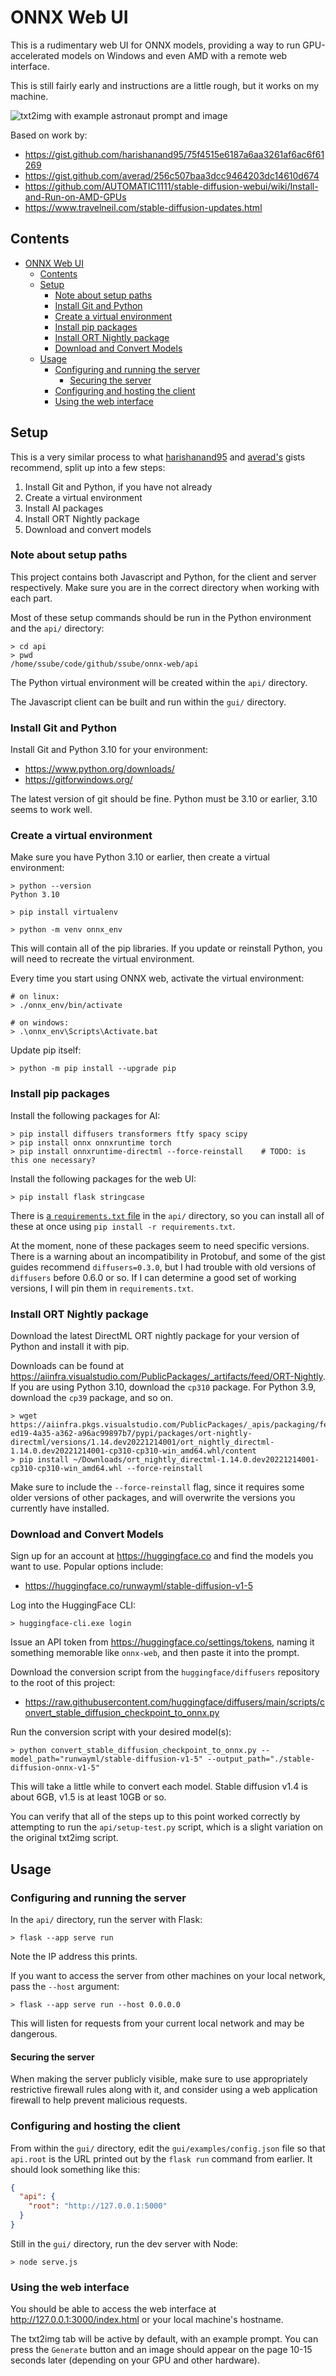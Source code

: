 # ONNX Web UI

This is a rudimentary web UI for ONNX models, providing a way to run GPU-accelerated models on Windows and even AMD
with a remote web interface.

This is still fairly early and instructions are a little rough, but it works on my machine.

![txt2img with example astronaut prompt and image](./docs/readme-preview.png)

Based on work by:

- https://gist.github.com/harishanand95/75f4515e6187a6aa3261af6ac6f61269
- https://gist.github.com/averad/256c507baa3dcc9464203dc14610d674
- https://github.com/AUTOMATIC1111/stable-diffusion-webui/wiki/Install-and-Run-on-AMD-GPUs
- https://www.travelneil.com/stable-diffusion-updates.html

## Contents

- [ONNX Web UI](#onnx-web-ui)
  - [Contents](#contents)
  - [Setup](#setup)
    - [Note about setup paths](#note-about-setup-paths)
    - [Install Git and Python](#install-git-and-python)
    - [Create a virtual environment](#create-a-virtual-environment)
    - [Install pip packages](#install-pip-packages)
    - [Install ORT Nightly package](#install-ort-nightly-package)
    - [Download and Convert Models](#download-and-convert-models)
  - [Usage](#usage)
    - [Configuring and running the server](#configuring-and-running-the-server)
      - [Securing the server](#securing-the-server)
    - [Configuring and hosting the client](#configuring-and-hosting-the-client)
    - [Using the web interface](#using-the-web-interface)

## Setup

This is a very similar process to what [harishanand95](https://gist.github.com/harishanand95/75f4515e6187a6aa3261af6ac6f61269)
and [averad's](https://gist.github.com/averad/256c507baa3dcc9464203dc14610d674) gists recommend, split up into a few
steps:

1. Install Git and Python, if you have not already
2. Create a virtual environment
3. Install AI packages
4. Install ORT Nightly package
5. Download and convert models

### Note about setup paths

This project contains both Javascript and Python, for the client and server respectively. Make sure you are in the
correct directory when working with each part.

Most of these setup commands should be run in the Python environment and the `api/` directory:

```shell
> cd api
> pwd
/home/ssube/code/github/ssube/onnx-web/api
```

The Python virtual environment will be created within the `api/` directory.

The Javascript client can be built and run within the `gui/` directory.

### Install Git and Python

Install Git and Python 3.10 for your environment:

- https://www.python.org/downloads/
- https://gitforwindows.org/

The latest version of git should be fine. Python must be 3.10 or earlier, 3.10 seems to work well.

### Create a virtual environment

Make sure you have Python 3.10 or earlier, then create a virtual environment:

```shell
> python --version
Python 3.10

> pip install virtualenv

> python -m venv onnx_env
```

This will contain all of the pip libraries. If you update or reinstall Python, you will need to recreate the virtual
environment.

Every time you start using ONNX web, activate the virtual environment:

```shell
# on linux:
> ./onnx_env/bin/activate

# on windows:
> .\onnx_env\Scripts\Activate.bat
```

Update pip itself:

```shell
> python -m pip install --upgrade pip
```

### Install pip packages

Install the following packages for AI:

```shell
> pip install diffusers transformers ftfy spacy scipy
> pip install onnx onnxruntime torch
> pip install onnxruntime-directml --force-reinstall    # TODO: is this one necessary?
```

Install the following packages for the web UI:

```shell
> pip install flask stringcase
```

There is [a `requirements.txt` file](./api/requirements.txt) in the `api/` directory, so you can install all of these
at once using `pip install -r requirements.txt`.

At the moment, none of these packages seem to need specific versions. There is a warning about an incompatibility in
Protobuf, and some of the gist guides recommend `diffusers=0.3.0`, but I had trouble with old versions of `diffusers`
before 0.6.0 or so. If I can determine a good set of working versions, I will pin them in `requirements.txt`.

### Install ORT Nightly package

Download the latest DirectML ORT nightly package for your version of Python and install it with pip.

Downloads can be found at https://aiinfra.visualstudio.com/PublicPackages/_artifacts/feed/ORT-Nightly. If you are using
Python 3.10, download the `cp310` package. For Python 3.9, download the `cp39` package, and so on.

```shell
> wget https://aiinfra.pkgs.visualstudio.com/PublicPackages/_apis/packaging/feeds/7982ae20-ed19-4a35-a362-a96ac99897b7/pypi/packages/ort-nightly-directml/versions/1.14.dev20221214001/ort_nightly_directml-1.14.0.dev20221214001-cp310-cp310-win_amd64.whl/content
> pip install ~/Downloads/ort_nightly_directml-1.14.0.dev20221214001-cp310-cp310-win_amd64.whl --force-reinstall
```

Make sure to include the `--force-reinstall` flag, since it requires some older versions of other packages, and will
overwrite the versions you currently have installed.

### Download and Convert Models

Sign up for an account at https://huggingface.co and find the models you want to use. Popular options include:

- https://huggingface.co/runwayml/stable-diffusion-v1-5

Log into the HuggingFace CLI:

```shell
> huggingface-cli.exe login
```

Issue an API token from https://huggingface.co/settings/tokens, naming it something memorable like `onnx-web`, and then
paste it into the prompt.

Download the conversion script from the `huggingface/diffusers` repository to the root of this project:

- https://raw.githubusercontent.com/huggingface/diffusers/main/scripts/convert_stable_diffusion_checkpoint_to_onnx.py

Run the conversion script with your desired model(s):

```shell
> python convert_stable_diffusion_checkpoint_to_onnx.py --model_path="runwayml/stable-diffusion-v1-5" --output_path="./stable-diffusion-onnx-v1-5"
```

This will take a little while to convert each model. Stable diffusion v1.4 is about 6GB, v1.5 is at least 10GB or so.

You can verify that all of the steps up to this point worked correctly by attempting to run the `api/setup-test.py`
script, which is a slight variation on the original txt2img script.

## Usage

### Configuring and running the server

In the `api/` directory, run the server with Flask:

```shell
> flask --app serve run
```

Note the IP address this prints.

If you want to access the server from other machines on your local network, pass the `--host` argument:

```shell
> flask --app serve run --host 0.0.0.0
```

This will listen for requests from your current local network and may be dangerous.

#### Securing the server

When making the server publicly visible, make sure to use appropriately restrictive firewall rules along with it, and
consider using a web application firewall to help prevent malicious requests.

### Configuring and hosting the client

From within the `gui/` directory, edit the `gui/examples/config.json` file so that `api.root` is the URL printed out by
the `flask run` command from earlier. It should look something like this:

```json
{
  "api": {
    "root": "http://127.0.0.1:5000"
  }
}
```

Still in the `gui/` directory, run the dev server with Node:

```shell
> node serve.js
```

### Using the web interface

You should be able to access the web interface at http://127.0.0.1:3000/index.html or your local machine's hostname.

The txt2img tab will be active by default, with an example prompt. You can press the `Generate` button and an image
should appear on the page 10-15 seconds later (depending on your GPU and other hardware).
